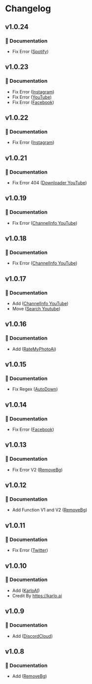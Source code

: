 # Changelog

## v1.0.24

### 📖 Documentation

- Fix Error ([Spotify](/downloader/spotify))

## v1.0.23

### 📖 Documentation

- Fix Error ([Instagram](/downloader/instagram))
- Fix Error ([YouTube](/downloader/youtube))
- Fix Error ([Facebook](/downloader/facebook))

## v1.0.22

### 📖 Documentation

- Fix Error ([Instagram](/downloader/instagram))

## v1.0.21

### 📖 Documentation

- Fix Error 404 ([Downloader YouTube](/downloader/youtube))

## v1.0.19

### 📖 Documentation

- Fix Error ([ChannelInfo YouTube](/search/youtube/channelinfo))

## v1.0.18

### 📖 Documentation

- Fix Error ([ChannelInfo YouTube](/search/youtube/channelinfo))

## v1.0.17

### 📖 Documentation

- Add ([ChannelInfo YouTube](/search/youtube/channelinfo))
- Move ([Search Youtube](/search/youtube/search))

## v1.0.16

### 📖 Documentation

- Add ([RateMyPhotoAi](/ai/ratemyphoto))

## v1.0.15

### 📖 Documentation

- Fix Regex ([AutoDown](/downloader/autodown))

## v1.0.14

### 📖 Documentation

- Fix Error ([Facebook](/downloader/facebook))

## v1.0.13

### 📖 Documentation

- Fix Error V2 ([RemoveBg](/tools/removebg))

## v1.0.12

### 📖 Documentation

- Add Function V1 and V2 ([RemoveBg](/tools/removebg))

## v1.0.11

### 📖 Documentation

- Fix Error ([Twitter](/downloader/twitter))

## v1.0.10

### 📖 Documentation

- Add ([KarloAI](/ai/karloai))
- Credit By https://karlo.ai

## v1.0.9

### 📖 Documentation

- Add ([DiscordCloud](/tools/discordcloud))

## v1.0.8

### 📖 Documentation

- Add ([RemoveBg](/tools/removebg))
